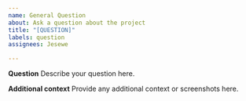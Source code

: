 ```yaml
---
name: General Question
about: Ask a question about the project
title: "[QUESTION]"
labels: question
assignees: Jesewe

---
```


**Question**
Describe your question here.

**Additional context**
Provide any additional context or screenshots here.
